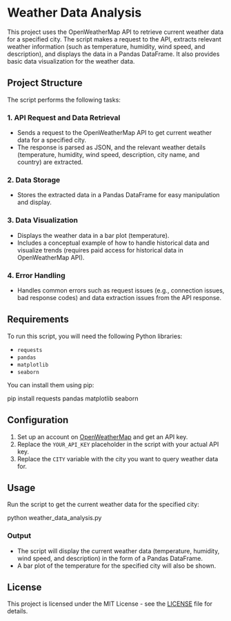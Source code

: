 # Weather Data Analysis

This project uses the OpenWeatherMap API to retrieve current weather data for a specified city. The script makes a request to the API, extracts relevant weather information (such as temperature, humidity, wind speed, and description), and displays the data in a Pandas DataFrame. It also provides basic data visualization for the weather data.

## Project Structure

The script performs the following tasks:

### 1. API Request and Data Retrieval
- Sends a request to the OpenWeatherMap API to get current weather data for a specified city.
- The response is parsed as JSON, and the relevant weather details (temperature, humidity, wind speed, description, city name, and country) are extracted.

### 2. Data Storage
- Stores the extracted data in a Pandas DataFrame for easy manipulation and display.

### 3. Data Visualization
- Displays the weather data in a bar plot (temperature).
- Includes a conceptual example of how to handle historical data and visualize trends (requires paid access for historical data in OpenWeatherMap API).

### 4. Error Handling
- Handles common errors such as request issues (e.g., connection issues, bad response codes) and data extraction issues from the API response.

## Requirements

To run this script, you will need the following Python libraries:
- `requests`
- `pandas`
- `matplotlib`
- `seaborn`

You can install them using pip:

pip install requests pandas matplotlib seaborn

## Configuration

1. Set up an account on [OpenWeatherMap](https://openweathermap.org/) and get an API key.
2. Replace the `YOUR_API_KEY` placeholder in the script with your actual API key.
3. Replace the `CITY` variable with the city you want to query weather data for.

## Usage

Run the script to get the current weather data for the specified city:

python weather_data_analysis.py

### Output

- The script will display the current weather data (temperature, humidity, wind speed, and description) in the form of a Pandas DataFrame.
- A bar plot of the temperature for the specified city will also be shown.

## License

This project is licensed under the MIT License - see the [LICENSE](LICENSE) file for details.
